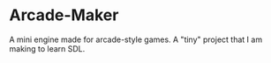 # Arcade-Maker
 A mini engine made for arcade-style games.
 A "tiny" project that I am making to learn SDL.
